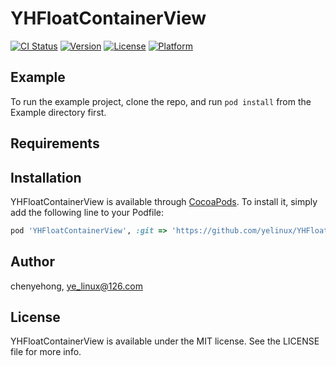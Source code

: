 # YHFloatContainerView

[![CI Status](https://img.shields.io/travis/chenyehong/YHFloatContainerView.svg?style=flat)](https://travis-ci.org/chenyehong/YHFloatContainerView)
[![Version](https://img.shields.io/cocoapods/v/YHFloatContainerView.svg?style=flat)](https://cocoapods.org/pods/YHFloatContainerView)
[![License](https://img.shields.io/cocoapods/l/YHFloatContainerView.svg?style=flat)](https://cocoapods.org/pods/YHFloatContainerView)
[![Platform](https://img.shields.io/cocoapods/p/YHFloatContainerView.svg?style=flat)](https://cocoapods.org/pods/YHFloatContainerView)

## Example

To run the example project, clone the repo, and run `pod install` from the Example directory first.

## Requirements

## Installation

YHFloatContainerView is available through [CocoaPods](https://cocoapods.org). To install
it, simply add the following line to your Podfile:

```ruby
pod 'YHFloatContainerView', :git => 'https://github.com/yelinux/YHFloatContainerView.git'
```

## Author

chenyehong, ye_linux@126.com

## License

YHFloatContainerView is available under the MIT license. See the LICENSE file for more info.
